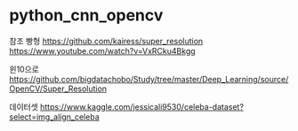 # python_cnn_opencv

참조
빵형
https://github.com/kairess/super_resolution
https://www.youtube.com/watch?v=VxRCku4Bkgg

윈10으로
https://github.com/bigdatachobo/Study/tree/master/Deep_Learning/source/OpenCV/Super_Resolution

데이터셋
https://www.kaggle.com/jessicali9530/celeba-dataset?select=img_align_celeba
